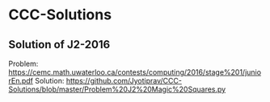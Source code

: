 # CCC-Solutions

## Solution of J2-2016
 Problem: https://cemc.math.uwaterloo.ca/contests/computing/2016/stage%201/juniorEn.pdf
 Solution: https://github.com/Jyotiprav/CCC-Solutions/blob/master/Problem%20J2%20Magic%20Squares.py
